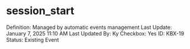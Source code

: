# session_start

Definition: Managed by automatic events management
Last Update: January 7, 2025 11:10 AM
Last Updated By: Ky 
Checkbox: Yes
ID: KBX-19
Status: Existing Event